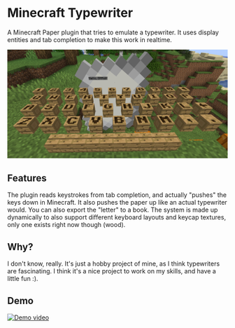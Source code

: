 # Minecraft Typewriter
A Minecraft Paper plugin that tries to emulate a typewriter.
It uses display entities and tab completion to make this work in realtime.

![Banner](assets/banner.png)

## Features
The plugin reads keystrokes from tab completion,
and actually "pushes" the keys down in Minecraft.
It also pushes the paper up like an actual typewriter would.
You can also export the "letter" to a book.
The system is made up dynamically
to also support different keyboard layouts and keycap textures,
only one exists right now though (wood).

## Why?
I don't know, really.
It's just a hobby project of mine,
as I think typewriters are fascinating.
I think it's a nice project to work on my skills,
and have a little fun :).

## Demo
[![Demo video](https://img.youtube.com/vi/NbHeJum--Yk/0.jpg)](https://www.youtube.com/watch?v=NbHeJum--Yk)